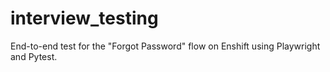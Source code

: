# interview_testing
End-to-end test for the "Forgot Password" flow on Enshift using Playwright and Pytest.
